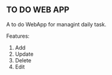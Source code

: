 ## TO DO WEB APP

A to do WebApp for managint daily task.

Features:

1. Add
2. Update
3. Delete
4. Edit
